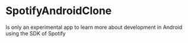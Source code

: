 # SpotifyAndroidClone
Is only an experimental app to learn more about development in Android using the SDK of Spotify

